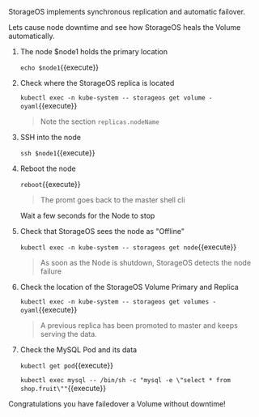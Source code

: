 StorageOS implements synchronous replication and automatic failover.

Lets cause node downtime and see how StorageOS heals the Volume automatically.

1. The node $node1 holds the primary location

    `echo $node1`{{execute}}

1. Check where the StorageOS replica is located

    `kubectl exec -n kube-system -- storageos get volume -oyaml`{{execute}}

    > Note the section `replicas.nodeName`

1. SSH into the node

    `ssh $node1`{{execute}}

1. Reboot the node

    `reboot`{{execute}}


    > The promt goes back to the master shell cli

    Wait a few seconds for the Node to stop

1. Check that StorageOS sees the node as "Offline"

    `kubectl exec -n kube-system -- storageos get node`{{execute}}

    > As soon as the Node is shutdown, StorageOS detects the node failure

1. Check the location of the StorageOS Volume Primary and Replica

    `kubectl exec -n kube-system -- storageos get volumes -oyaml`{{execute}}

    > A previous replica has been promoted to master and keeps serving the
    > data.


1. Check the MySQL Pod and its data

    `kubectl get pod`{{execute}} 

    `kubectl exec mysql -- /bin/sh -c "mysql -e \"select * from shop.fruit\""`{{execute}}


Congratulations you have failedover a Volume without downtime!
